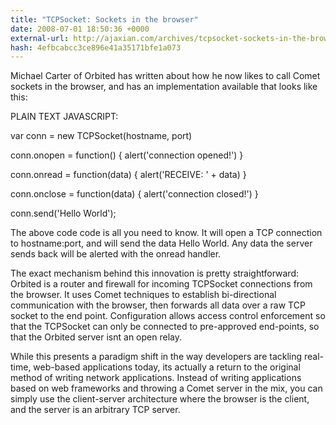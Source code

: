 ```yaml
---
title: "TCPSocket: Sockets in the browser"
date: 2008-07-01 18:50:36 +0000
external-url: http://ajaxian.com/archives/tcpsocket-sockets-in-the-browser
hash: 4efbcabcc3ce896e41a35171bfe1a073
---
```


Michael Carter of Orbited has written about how he now likes to call Comet sockets in the browser, and has an implementation available that looks like this:

PLAIN TEXT
JAVASCRIPT:







var conn = new TCPSocket(hostname, port)





conn.onopen = function() { alert('connection opened!') }


conn.onread = function(data) { alert('RECEIVE: ' + data) }


conn.onclose = function(data) { alert('connection closed!') }





conn.send('Hello World');









The above code code is all you need to know. It will open a TCP connection to hostname:port, and will send the data Hello World. Any data the server sends back will be alerted with the onread handler.

The exact mechanism behind this innovation is pretty straightforward: Orbited is a router and firewall for incoming TCPSocket connections from the browser. It uses Comet techniques to establish bi-directional communication with the browser, then forwards all data over a raw TCP socket to the end point. Configuration allows access control enforcement so that the TCPSocket can only be connected to pre-approved end-points, so that the Orbited server isnt an open relay.

While this presents a paradigm shift in the way developers are tackling real-time, web-based applications today, its actually a return to the original method of writing network applications. Instead of writing applications based on web frameworks and throwing a Comet server in the mix, you can simply use the client-server architecture where the browser is the client, and the server is an arbitrary TCP server.
